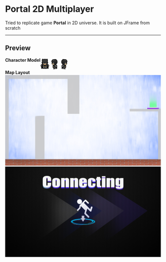 # Portal 2D Multiplayer
<p> Tried to replicate game <b>Portal</b> in 2D universe. It is built on JFrame from scratch </p>
<hr>
<h2> Preview </h2>
<div style="display: flex;">
  <b> Character Model </b>
  <img src='./bin/batman.png' />
  <img src='./bin/batLeft.png' />
  <img src='./bin/batRight.png' />
</div>
<b> Map Layout </b>
<img src='./bin/Lvl3.jpg' />
<img src='./bin/Connecting.jpg' />

